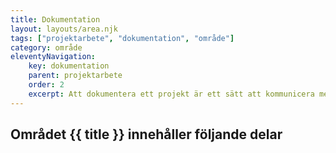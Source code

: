 ```yaml
---
title: Dokumentation
layout: layouts/area.njk
tags: ["projektarbete", "dokumentation", "område"]
category: område
eleventyNavigation:
    key: dokumentation
    parent: projektarbete
    order: 2
    excerpt: Att dokumentera ett projekt är ett sätt att kommunicera med olika parter som varit delaktiga i arbetet
---
```

## Området {{ title }} innehåller följande delar
